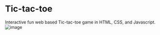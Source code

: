 # Tic-tac-toe

Interactive fun web based Tic-tac-toe game in HTML, CSS, and Javascript.
![image](https://github.com/user-attachments/assets/b2e3df1e-7107-47cf-b710-6f1c4a1f1a2d)

